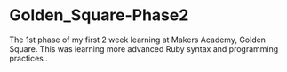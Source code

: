 # Golden_Square-Phase2

The 1st phase of my first 2 week learning at Makers Academy, Golden Square. This was learning more advanced Ruby syntax and programming practices
.
